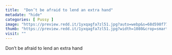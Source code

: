 ```yaml
---
title:  "Don’t be afraid to lend an extra hand"
metadate: "hide"
categories: [ Pussy ]
image: "https://preview.redd.it/1yxqagfa7zl51.jpg?auto=webp&s=68d598f77bf89ef92d68490a2acc677fa0540be2"
thumb: "https://preview.redd.it/1yxqagfa7zl51.jpg?width=1080&crop=smart&auto=webp&s=63a2ab267dde245f3189ea93d5af77adf479224c"
visit: ""
---
```

Don’t be afraid to lend an extra hand
